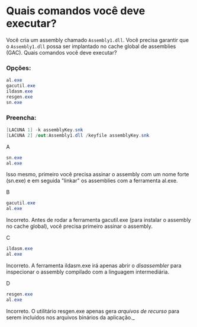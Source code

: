 ﻿Quais comandos você deve executar?
==============================

Você cria um assembly chamado `Assembly1.dll`.
Você precisa garantir que o `Assembly1.dll` possa ser implantado no cache global de assemblies (GAC).
Quais comandos você deve executar? 


### Opções:

```csharp
al.exe
gacutil.exe
ildasm.exe
resgen.exe
sn.exe
```

### Preencha:

```csharp
[LACUNA 1] -k assemblyKey.snk
[LACUNA 2] /out:Assembly1.dll /keyfile assemblyKey.snk
```

A
```csharp
sn.exe
al.exe
```
Isso mesmo, primeiro você precisa assinar o assembly com um nome forte (sn.exe)
e em seguida "linkar" os assemblies com a ferramenta al.exe.

B
```csharp
gacutil.exe
al.exe
```
Incorreto. Antes de rodar a ferramenta gacutil.exe (para instalar o assembly no cache global), você precisa 
primeiro assinar o assembly.

C
```csharp
ildasm.exe
al.exe
```
Incorreto. A ferramenta ildasm.exe irá apenas abrir o _disassembler_ para inspecionar o assembly compilado com a linguagem intermediária.

D
```csharp
resgen.exe
al.exe
```
Incorreto. O utilitário resgen.exe apenas gera _arquivos de recurso_ para serem incluídos nos arquivos binários da aplicação._
